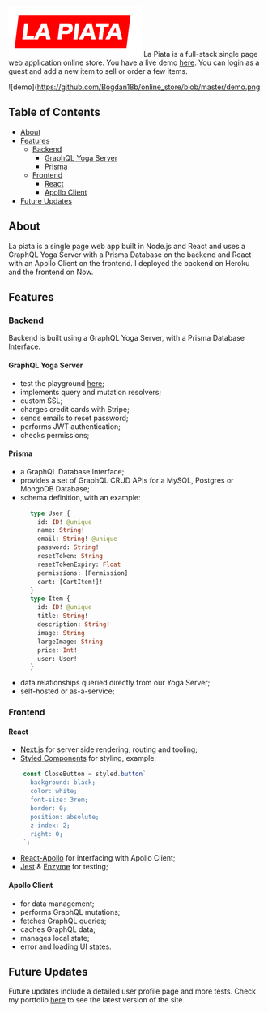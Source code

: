 ![logo](https://github.com/Bogdan18b/online_store/blob/master/logo.png)
 La Piata is a full-stack single page web application online store. You have a live demo [here](https://la-piata-frontend-ebhmpztoni.now.sh). You can login as a guest and add a new item to sell or order a few items.

![demo](https://github.com/Bogdan18b/online_store/blob/master/demo.png

## Table of Contents

  - [About](https://github.com/Bogdan18b/online_store#about)
  - [Features](https://github.com/Bogdan18b/online_store#features)
    - [Backend](https://github.com/Bogdan18b/online_store#backend)
      - [GraphQL Yoga Server](https://github.com/Bogdan18b/online_store#graphql-yoga-server)
      - [Prisma](https://github.com/Bogdan18b/online_store#prisma)
    - [Frontend](https://github.com/Bogdan18b/online_store#frontend)
      - [React](https://github.com/Bogdan18b/online_store#react)
      - [Apollo Client](https://github.com/Bogdan18b/online_store#apollo-client)
  - [Future Updates](https://github.com/Bogdan18b/online_store#future-updates)

## About
La piata is a single page web app built in Node.js and React and uses a GraphQL Yoga Server with a Prisma Database on the backend and React with an Apollo Client on the frontend. I deployed the backend on Heroku and the frontend on Now.
## Features
### Backend
Backend is built using a GraphQL Yoga Server, with a Prisma Database Interface.
#### GraphQL Yoga Server
 - test the playground [here](https://la-piata-yoga-prod.herokuapp.com/);
 - implements query and mutation resolvers;
 - custom SSL;
 - charges credit cards with Stripe;
 - sends emails to reset password;
 - performs JWT authentication;
 - checks permissions;

#### Prisma
 - a GraphQL Database Interface;
 - provides a set of GraphQL CRUD APIs for a MySQL, Postgres or MongoDB Database;
 - schema definition, with an example:
 ```graphql
       type User {
         id: ID! @unique
         name: String!
         email: String! @unique
         password: String!
         resetToken: String
         resetTokenExpiry: Float
         permissions: [Permission]
         cart: [CartItem!]!
       }
       type Item {
         id: ID! @unique
         title: String!
         description: String!
         image: String
         largeImage: String
         price: Int!
         user: User!
       }
 ```
 - data relationships queried directly from our Yoga Server;
 - self-hosted or as-a-service;

### Frontend
#### React
 - [Next.js](https://nextjs.org/) for server side rendering, routing and tooling;
 - [Styled Components](https://www.styled-components.com/) for styling, example:
 ```javascript
     const CloseButton = styled.button`
       background: black;
       color: white;
       font-size: 3rem;
       border: 0;
       position: absolute;
       z-index: 2;
       right: 0;
     `;
 ```
 - [React-Apollo](https://github.com/apollographql/react-apollo) for interfacing with Apollo Client;
 - [Jest](https://jestjs.io/) & [Enzyme](https://airbnb.io/enzyme/) for testing;

#### Apollo Client
 - for data management;
 - performs GraphQL mutations;
 - fetches GraphQL queries;
 - caches GraphQL data;
 - manages local state;
 - error and loading UI states.

## Future Updates
Future updates include a detailed user profile page and more tests. Check my portfolio [here](http://bogdanbobletec.us) to see the latest version of the site.
